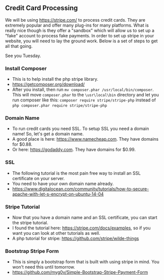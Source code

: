 ## Credit Card Processing

We will be using https://stripe.com/ to process credit cards. They are extremely popular and offer many plug-ins for many platforms. What is really nice though is they offer a "sandbox" which will allow us to set up a "fake" account to process fake payments. In order to set up stripe in your website, you will need to lay the ground work. Below is a set of steps to get all that going. 

See you Tuesday.

### Install Composer
- This is to help install the php stripe library.
- https://getcomposer.org/download/
- After you install, then run `mv composer.phar /usr/local/bin/composer`. This will move `composer.phar` to the `\usr\local\bin` directory and let you run composer like this: `composer require stripe/stripe-php` instead of `php composer.phar require stripe/stripe-php`

### Domain Name
- To run credit cards you need SSL. To setup SSL you need a domain name! So, let's get a domain name.
- A good place is here: https://www.namecheap.com. They have domains for $0.88. 
- Or here: https://godaddy.com. They have domains for $0.99.

### SSL
- The following tutorial is the most pain free way to install an SSL certificate on your server. 
- You need to have your own domain name already.
- https://www.digitalocean.com/community/tutorials/how-to-secure-apache-with-let-s-encrypt-on-ubuntu-14-04

### Stripe Tutorial
- Now that you have a domain name and an SSL certificate, you can start the stripe tutorial.
- I found the tutorial here: https://stripe.com/docs/examples, so if you want you can look at other tutorials as well. 
- A php tutorial for stripe: https://github.com/stripe/wilde-things

### Bootstrap Stripe Form
- This is simply a bootstrap form that is built with using stripe in mind. You won't need this until tomorrow. 
- https://github.com/myg0v/Simple-Bootstrap-Stripe-Payment-Form

